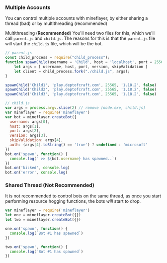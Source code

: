 ### Multiple Accounts
You can control multiple accounts with mineflayer, by either sharing a thread (bad) or by multithreading (recommended)

Multithreading (**Recommended**)
You'll need two files for this, which we'll call `parent.js` and `child.js`.
The reasons for this is that the `parent.js` file will start the `child.js` file, which will be the bot.
```js
// parent.js
const child_process = require("child_process");
function spawnChild(username = 'Child', host = 'localhost', port = 25565, version = '1.18.2', skipValidation = false) {
    let args = [ username, host, port, version, skipValidation ]
    let client = child_process.fork("./child.js", args);
}

spawnChild('Child1', 'play.deptofcraft.com', 25565, '1.18.2', false)
spawnChild('Child2', 'play.deptofcraft.com', 25565, '1.18.2', false)
spawnChild('Child3', 'play.deptofcraft.com', 25565, '1.18.2', false)
```` 

```js
// child.js
var args = process.argv.slice(2) // remove [node.exe, child.js]
var mineflayer = require('mineflayer')
var bot = mineflayer.createBot({
  username: args[0],
  host: args[1],
  port: args[2],
  version: args[3],
  skipValidation: args[4],
  auth: (args[4].toString() == 'true') ? undefined : 'microsoft'
})
bot.on('spawn', function() {
  console.log(` >> ${bot.username} has spawned..`)
})
bot.on('kicked', console.log)
bot.on('error', console.log)
```

### Shared Thread (**Not Recommended**)
It is not recommended to control bots on the same thread, as once you start performing resource hogging functions, the bots *will* start to drop.
```js
var mineflayer = require('mineflayer')
let one = mineflayer.createBot({})
let two = mineflayer.createBot({})

one.on('spawn', function() {
  console.log(`Bot #1 has spawned`)
})

two.on('spawn', function() {
  console.log(`Bot #1 has spawned`)
})
```